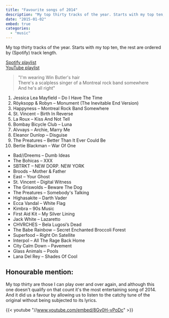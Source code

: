 ```yaml
---
title: "Favourite songs of 2014"
description: "My top thirty tracks of the year. Starts with my top ten, the rest are ordered by (Spotify) track length."
date: "2015-01-02"
embed: true
categories: 
  - "music"
---
```


My top thirty tracks of the year. Starts with my top ten, the rest are ordered by (Spotify) track length.

[Spotify playlist](//open.spotify.com/user/imathew/playlist/3xCn2UkFYpKJ87D6zfhAl2 "Spotify")  
[YouTube playlist](//www.youtube.com/playlist?list=PL1QX4WW14gfBJaUSgUns00PVPwH0s6NdZ "YouTube")

> "I'm wearing Win Butler's hair  
There's a scalpless singer of a Montreal rock band somewhere  
And he's all right"

1. Jessica Lea Mayfield – Do I Have The Time
2. Röyksopp & Robyn – Monument (The Inevitable End Version)
3. Happyness – Montreal Rock Band Somewhere
4. St. Vincent – Birth In Reverse
5. La Roux – Kiss And Not Tell
6. Bombay Bicycle Club – Luna
7. Alvvays – Archie, Marry Me
8. Eleanor Dunlop – Disguise
9. The Preatures – Better Than It Ever Could Be
10. Bertie Blackman – War Of One

- Bad//Dreems – Dumb Ideas
- The Bohicas – XXX
- SBTRKT – NEW DORP. NEW YORK
- Broods – Mother & Father
- East – Your Ghost
- St. Vincent – Digital Witness
- The Griswolds – Beware The Dog
- The Preatures – Somebody's Talking
- Highasakite – Darth Vader
- Ecca Vandal – White Flag
- Kimbra – 90s Music
- First Aid Kit – My Silver Lining
- Jack White – Lazaretto
- CHVRCHES – Bela Lugosi’s Dead
- The Babe Rainbow – Secret Enchanted Broccoli Forest
- Superfood – Right On Satellite
- Interpol – All The Rage Back Home
- City Calm Down – Pavement
- Glass Animals – Pools
- Lana Del Rey – Shades Of Cool

## Honourable mention:

My top thirty are those I can play over and over again, and although this one doesn't qualify on that count it's the most entertaining song of 2014. And it did us a favour by allowing us to listen to the catchy tune of the original without being subjected to its lyrics.

{{< youtube "//www.youtube.com/embed/8Gv0H-vPoDc" >}}
